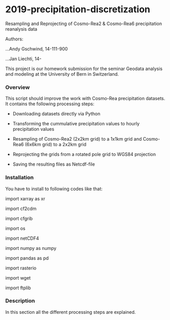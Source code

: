 # 2019-precipitation-discretization

Resampling and Reprojecting of Cosmo-Rea2 & Cosmo-Rea6 precipitation reanalysis data

Authors:

...Andy Gschwind, 14-111-900

...Jan Liechti, 14-

This project is our homework submission for the seminar Geodata analysis and modeling at the University of Bern in Switzerland. 

### Overview

This script should improve the work with Cosmo-Rea precipitation datasets. It contains the following processing steps:

* Downloading datasets directly via Python

* Transforming the cummulative precipitation values to hourly precipitation values

* Resampling of Cosmo-Rea2 (2x2km grid) to a 1x1km grid and Cosmo-Rea6 (6x6km grid) to a 2x2km grid

* Reprojecting the grids from a rotated pole grid to WGS84 projection

* Saving the resulting files as Netcdf-file


### Installation

You have to install to following codes like that:

import xarray as xr

import cf2cdm

import cfgrib

import os

import netCDF4

import numpy as numpy

import pandas as pd

import rasterio

import wget

import ftplib


### Description 

In this section all the different processing steps are explained.

